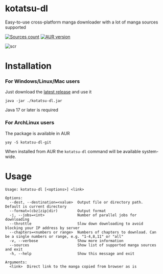 # kotatsu-dl
Easy-to-use cross-platform manga downloader with a lot of manga sources supported

[![Sources count](https://img.shields.io/badge/dynamic/yaml?url=https%3A%2F%2Fraw.githubusercontent.com%2FKotatsuApp%2Fkotatsu-parsers%2Frefs%2Fheads%2Fmaster%2F.github%2Fsummary.yaml&query=total&label=manga%20sources&color=%23E9321C)](https://github.com/KotatsuApp/kotatsu-parsers)  [![AUR version](https://img.shields.io/aur/version/kotatsu-dl-git?color=%233584E4)](https://aur.archlinux.org/packages/kotatsu-dl-git)

![scr](https://github.com/user-attachments/assets/1f1d28f7-9bc1-4d55-8491-43e21242755f)

# Installation

### For Windows/Linux/Mac users
Just download the [latest release](https://github.com/KotatsuApp/kotatsu-dl/releases/latest) and use it

```shell
java -jar ./kotatsu-dl.jar
```
Java 17 or later is required

### For ArchLinux users
The package is available in AUR

```shell
yay -S kotatsu-dl-git
```
When installed from AUR the `kotatsu-dl` command will be available system-wide.

# Usage

```shell
Usage: kotatsu-dl [<options>] <link>

Options:
  --dest, --destination=<value>  Output file or directory path. Default is current directory
  --format=(cbz|zip|dir)         Output format
  -j, --jobs=<int>               Number of parallel jobs for downloading
  --throttle                     Slow down downloading to avoid blocking your IP address by server
  --chapters=<numbers or range>  Numbers of chapters to download. Can be a single numbers or range, e.g. "1-4,8,11" or "all"
  -v, --verbose                  Show more information
  --sources                      Show list of supported manga sources and exit
  -h, --help                     Show this message and exit

Arguments:
  <link>  Direct link to the manga copied from browser as is
```